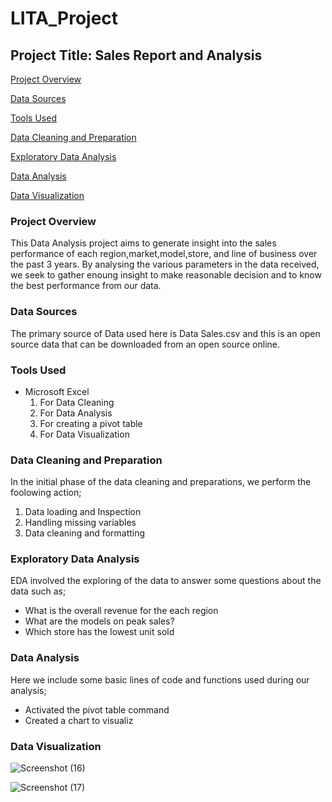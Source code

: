 # LITA_Project

## Project Title: Sales Report and Analysis

[Project Overview](#project-overview)

[Data Sources](#data-sources)

[Tools Used](#tools-used)

[Data Cleaning and Preparation](#data-cleaning-and-preparation)

[Exploratory Data Analysis](#exploratory-data-analysis)

[Data Analysis](#data-analysis)

[Data Visualization](#data-visualization)
 
### Project Overview
This Data Analysis project aims to generate insight into the sales performance of each region,market,model,store, and line of business over the past 3 years. By analysing the various parameters in the data received, we seek to gather enoung insight to make reasonable decision and to know the best performance from our data.

### Data Sources
The primary source of Data used here is Data Sales.csv and this is an open source data that can be downloaded from an open source online.

### Tools Used
- Microsoft Excel
    1. For Data Cleaning
    2. For Data Analysis
    3. For creating a pivot table
    4. For Data Visualization
       
### Data Cleaning and Preparation
In the initial phase of the data cleaning and preparations, we perform the foolowing action;
1. Data loading and Inspection
2. Handling missing variables
3. Data cleaning and formatting

### Exploratory Data Analysis
EDA involved the exploring of the data to answer some questions about the data such as;
- What is the overall revenue for the each region
- What are the models on peak sales?
- Which store has the lowest unit sold

###  Data Analysis
Here we include some basic lines of code and functions used during our analysis;

 - Activated the pivot table command
 - Created a chart to visualiz

### Data Visualization

![Screenshot (16)](https://github.com/user-attachments/assets/3dd4c06d-60ec-4e11-b7e0-e7a12e210f64)

![Screenshot (17)](https://github.com/user-attachments/assets/bef92bc8-d114-4a33-bb72-a37b64134a97)
